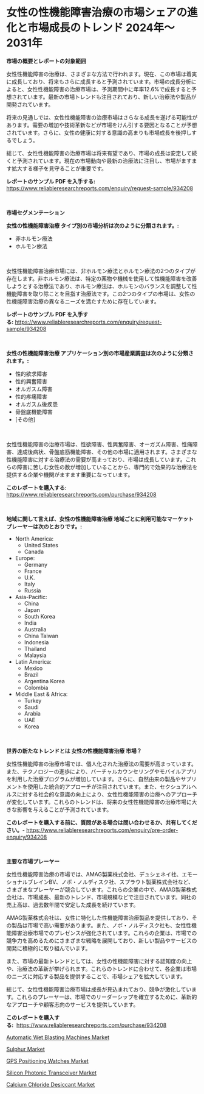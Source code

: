 <p><h1>女性の性機能障害治療の市場シェアの進化と市場成長のトレンド 2024年〜2031年</h1></p><p><strong>市場の概要とレポートの対象範囲</strong></p>
<p><p>女性性機能障害の治療は、さまざまな方法で行われます。現在、この市場は着実に成長しており、将来もさらに成長すると予測されています。市場の成長分析によると、女性性機能障害の治療市場は、予測期間中に年率12.6%で成長すると予想されています。最新の市場トレンドも注目されており、新しい治療法や製品が開発されています。</p><p>将来の見通しでは、女性性機能障害の治療市場はさらなる成長を遂げる可能性があります。需要の増加や技術革新などが市場をけん引する要因となることが予想されています。さらに、女性の健康に対する意識の高まりも市場成長を後押しするでしょう。</p><p>総じて、女性性機能障害の治療市場は将来有望であり、市場の成長は安定して続くと予測されています。現在の市場動向や最新の治療法に注目し、市場がますます拡大する様子を見守ることが重要です。</p></p>
<p><strong>レポートのサンプル PDF を入手する:</strong> <a href="https://www.reliableresearchreports.com/enquiry/request-sample/934208">https://www.reliableresearchreports.com/enquiry/request-sample/934208</a></p>
<p>&nbsp;</p>
<p><strong>市場セグメンテーション</strong></p>
<p><strong>女性の性機能障害治療 タイプ別の市場分析は次のように分類されます。:</strong></p>
<p><ul><li>非ホルモン療法</li><li>ホルモン療法</li></ul></p>
<p>&nbsp;</p>
<p><p>女性性機能障害治療市場には、非ホルモン療法とホルモン療法の2つのタイプが存在します。非ホルモン療法は、特定の薬物や機械を使用して性機能障害を改善しようとする治療法であり、ホルモン療法は、ホルモンのバランスを調整して性機能障害を取り除ことを目指す治療法です。この2つのタイプの市場は、女性の性機能障害治療の異なるニーズを満たすために存在しています。</p></p>
<p><strong>レポートのサンプル PDF を入手する:</strong>&nbsp;<a href="https://www.reliableresearchreports.com/enquiry/request-sample/934208">https://www.reliableresearchreports.com/enquiry/request-sample/934208</a></p>
<p>&nbsp;</p>
<p><strong> 女性の性機能障害治療 アプリケーション別の市場産業調査は次のように分類されます。:</strong></p>
<p><ul><li>性的欲求障害</li><li>性的興奮障害</li><li>オルガスム障害</li><li>性的疼痛障害</li><li>オルガスム後疾患</li><li>骨盤底機能障害</li><li>[その他]</li></ul></p>
<p>&nbsp;</p>
<p><p>女性性機能障害の治療市場は、性欲障害、性興奮障害、オーガズム障害、性痛障害、達成後病状、骨盤底筋機能障害、その他の市場に適用されます。さまざまな性機能障害に対する治療法の需要が高まっており、市場は成長しています。これらの障害に苦しむ女性の数が増加していることから、専門的で効果的な治療法を提供する企業や機関がますます重要になっています。</p></p>
<p><strong>このレポートを購入する:</strong>&nbsp; <a href="https://www.reliableresearchreports.com/purchase/934208">https://www.reliableresearchreports.com/purchase/934208</a></p>
<p>&nbsp;</p>
<p><strong>地域に関して言えば、女性の性機能障害治療 地域ごとに利用可能なマーケットプレーヤーは次のとおりです。:</strong></p>
<p><ul>
    <li>
        North America:
        <ul>
            <li>United States</li>
            <li>Canada</li>
        </ul>
    </li>
    <li>
        Europe:
        <ul>
            <li>Germany</li>
            <li>France</li>
            <li>U.K.</li>
            <li>Italy</li>
            <li>Russia</li>
        </ul>
    </li>
    <li>
        Asia-Pacific:
        <ul>
            <li>China</li>
            <li>Japan</li>
            <li>South Korea</li>
            <li>India</li>
            <li>Australia</li>
            <li>China Taiwan</li>
            <li>Indonesia</li>
            <li>Thailand</li>
            <li>Malaysia</li>
        </ul>
    </li>
    <li>
        Latin America:
        <ul>
            <li>Mexico</li>
            <li>Brazil</li>
            <li>Argentina Korea</li>
            <li>Colombia</li>
        </ul>
    </li>
    <li>
        Middle East & Africa:
        <ul>
            <li>Turkey</li>
            <li>Saudi</li>
            <li>Arabia</li>
            <li>UAE</li>
            <li>Korea</li>
        </ul>
    </li>
    </ul></p>
<p>&nbsp;</p>
<p><strong>世界の新たなトレンドとは 女性の性機能障害治療 市場？</strong></p>
<p><p>女性性機能障害の治療市場では、個人化された治療法の需要が高まっています。また、テクノロジーの進歩により、バーチャルカウンセリングやモバイルアプリを利用した治療プログラムが増加しています。さらに、自然由来の製品やサプリメントを使用した統合的アプローチが注目されています。また、セクシュアルヘルスに対する社会的な意識の向上により、女性性機能障害の治療へのアプローチが変化しています。これらのトレンドは、将来の女性性機能障害の治療市場に大きな影響を与えることが予測されています。</p></p>
<p><strong>このレポートを購入する前に、質問がある場合は問い合わせるか、共有してください。</strong>- <a href="https://www.reliableresearchreports.com/enquiry/pre-order-enquiry/934208">https://www.reliableresearchreports.com/enquiry/pre-order-enquiry/934208</a></p>
<p>&nbsp;</p>
<p><strong>主要な市場プレーヤー</strong></p>
<p><p>女性性機能障害治療の市場では、AMAG製薬株式会社、デュシェネイ社、エモーショナルブレインBV、ノボ・ノルディスク社、スプラウト製薬株式会社など、さまざまなプレーヤーが競合しています。これらの企業の中で、AMAG製薬株式会社は、市場成長、最新のトレンド、市場規模などで注目されています。同社の売上高は、過去数年間で安定した成長を続けています。</p><p>AMAG製薬株式会社は、女性に特化した性機能障害治療製品を提供しており、その製品は市場で高い需要があります。また、ノボ・ノルディスク社も、女性性機能障害治療市場でのプレゼンスが強化されています。これらの企業は、市場での競争力を高めるためにさまざまな戦略を展開しており、新しい製品やサービスの開発に積極的に取り組んでいます。</p><p>また、市場の最新トレンドとしては、女性の性機能障害に対する認知度の向上や、治療法の革新が挙げられます。これらのトレンドに合わせて、各企業は市場のニーズに対応する製品を提供することで、市場シェアを拡大しています。</p><p>総じて、女性性機能障害治療市場は成長が見込まれており、競争が激化しています。これらのプレーヤーは、市場でのリーダーシップを確立するために、革新的なアプローチや顧客志向のサービスを提供しています。</p></p>
<p><strong>このレポートを購入する:</strong>&nbsp;&nbsp;<a href="https://www.reliableresearchreports.com/purchase/934208">https://www.reliableresearchreports.com/purchase/934208</a></p>
<p><p><a href="https://github.com/RickHolmes3/Market-Research-Report-List-3/blob/main/automatic-wet-blasting-machines-market.md">Automatic Wet Blasting Machines Market</a></p><p><a href="https://view.publitas.com/reportprime-1/sulphur-market-size-growth-and-forecast-from-2024-2031/">Sulphur Market</a></p><p><a href="https://issuu.com/reportprime-2/docs/gps-positioning-watches-market-size-2030.pptx">GPS Positioning Watches Market</a></p><p><a href="https://meowing-canidae-761.notion.site/Silicon-Photonic-Transceiver-Market-Offer-Valuable-Insights-into-Market-Size-Market-Share-Market-T-0899116c5ba646de9223657e03b80fb2">Silicon Photonic Transceiver Market</a></p><p><a href="https://view.publitas.com/reportprime-1/calcium-chloride-desiccant-market-offers-provide-insightful-data-for-the-time-period-from-2024-to-2031-and-also-provide-analysis-based-on-application-type-and-region/">Calcium Chloride Desiccant Market</a></p></p>